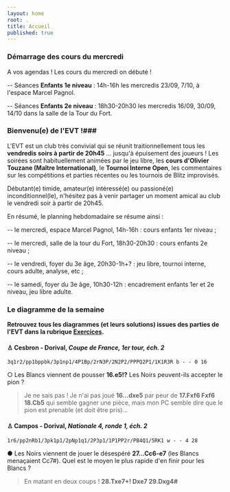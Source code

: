 ```yaml
---
layout: home
root: .
title: Accueil
published: true
---
```











### Démarrage des cours du mercredi ###

A vos agendas ! Les cours du mercredi on débuté ! 

-- Séances **Enfants 1e niveau** : 14h-16h les mercredis 23/09, 7/10, à l'espace Marcel Pagnol.

-- Séances **Enfants 2e niveau** : 18h30-20h30 les mercredis 16/09, 30/09, 14/10 dans la salle de la Tour du Fort.

### Bienvenu(e) de l'EVT !###

L'EVT est un club très convivial qui se réunit traitionnellement tous les **vendredis soirs à partir de 20h45** ... jusqu'à épuisement des joueurs ! Les soirées sont habituellement animées par le jeu libre, les **cours d'Olivier Touzane (Maître International)**, le **Tournoi Interne Open**, les commentaires sur les compétitions et parties récentes ou les tournois de Blitz improvisés.

Débutant(e) timide, amateur(e) intéressé(e) ou passioné(e) inconditionnel(le), n'hésitez pas à venir partager un moment amical au club le vendredi soir à partir de 20h45.

En résumé, le planning hebdomadaire se résume ainsi :

-- le mercredi, espace Marcel Pagnol, 14h-16h : cours enfants 1er niveau ;

-- le mercredi, salle de la tour du Fort, 18h30-20h30 : cours enfants 2e niveau ;

-- le vendredi, foyer du 3e âge, 20h30-1h+? : jeu libre, tournoi interne, cours adulte, analyse, etc ;

-- le samedi, foyer du 3e âge, 10h30-12h : encadrement enfants 1er et 2e niveau, jeu libre adulte.


### Le diagramme de la semaine ###

**Retrouvez tous les diagrammes (et leurs solutions) issues des parties de l'EVT dans la rubrique [Exercices](http://echiquier-villeneuve-tolosane.github.io/exercices.html "Exercices").**

#### &#9817; **Cesbron - Dorival**, *Coupe de France, 1er tour, éch. 2*

`3q1r2/pp1bppbk/3p1np1/4P1Bp/2rN3P/2N2P2/PPPQ2P1/1K1R3R b - - 0 16`

&#9675; Les Blancs viennent de pousser **16.e5!?** Les Noirs peuvent-ils accepter le pion ?

> Je ne sais pas ! Je n'ai pas joué **16...dxe5** par peur de **17.Fxf6 Fxf6 18.Cb5** qui semble gagner une pièce, mais mon PC semble dire que le pion est prenable (et doit être pris)...


#### &#9817; **Campos - Dorival**, *Nationale 4, ronde 1, éch. 2*

`1r6/pp2nRb1/3pk1p1/2pNp1q1/2P3p1/1P1PP2r/PB4Q1/5RK1 w - - 4 28`

&#9679; Les Noirs viennent de jouer le désespéré **27...Cc6-e7** (les Blancs menaçaient Cc7#). Quel est le moyen le plus rapide d'en finir pour les Blancs ?

> En matant en deux coups ! **28.Txe7+! Dxe7 29.Dxg4#**